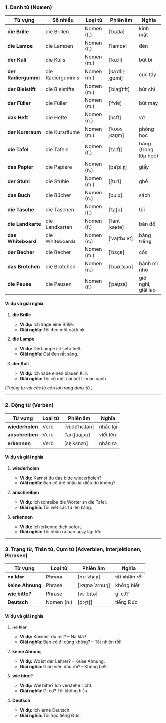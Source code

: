 ### **1. Danh từ (Nomen)**

| **Từ vựng**     | **Số nhiều**     | **Loại từ** | **Phiên âm**    | **Nghĩa**            |
| --------------- | ---------------- | ----------- | --------------- | -------------------- |
| **die Brille**      | die Brillen      | Nomen (f.)  | [ˈbʁɪlə]        | kính mắt             |
| **die Lampe**       | die Lampen       | Nomen (f.)  | [ˈlampə]        | đèn                  |
| **der Kuli**        | die Kulis        | Nomen (m.)  | [ˈkuːli]        | bút bi               |
| **der Radiergummi** | die Radiergummis | Nomen (m.)  | [ʁaˈdiːɐ̯ˌɡʊmi] | cục tẩy              |
| **der Bleistift**   | die Bleistifte   | Nomen (m.)  | [ˈblaɪ̯ʃtɪft]   | bút chì              |
| **der Füller**      | die Füller       | Nomen (m.)  | [ˈfʏlɐ]         | bút máy              |
| **das Heft**        | die Hefte        | Nomen (n.)  | [hɛft]          | vở                   |
| **der Kursraum**    | die Kursräume    | Nomen (m.)  | [ˈkʊʁsˌʁaʊ̯m]   | phòng học            |
| **die Tafel**       | die Tafeln       | Nomen (f.)  | [ˈtaːfl̩]       | bảng (trong lớp học) |
| **das Papier**      | die Papiere      | Nomen (n.)  | [paˈpiːɐ̯]      | giấy                 |
| **der Stuhl**       | die Stühle       | Nomen (m.)  | [ʃtuːl]         | ghế                  |
| **das Buch**        | die Bücher       | Nomen (n.)  | [buːx]          | sách                 |
| **die Tasche**      | die Taschen      | Nomen (f.)  | [ˈtaʃə]         | túi                  |
| **die Landkarte**   | die Landkarten   | Nomen (f.)  | [ˈlantˌkaʁtə]   | bản đồ               |
| **das Whiteboard**  | die Whiteboards  | Nomen (n.)  | [ˈvaɪ̯tbɔːʁt]   | bảng trắng           |
| **der Becher**      | die Becher       | Nomen (m.)  | [ˈbɛçɐ]         | cốc                  |
| **das Brötchen**    | die Brötchen     | Nomen (n.)  | [ˈbʁøːtçən]     | bánh mì nhỏ          |
| **die Pause**       | die Pausen       | Nomen (f.)  | [ˈpaʊ̯zə]       | giờ nghỉ, giải lao   |

#### **Ví dụ và giải nghĩa**

1. **die Brille**
    
    - **Ví dụ:** Ich trage eine Brille.
    - **Giải nghĩa:** Tôi đeo một cái kính.
2. **die Lampe**
    
    - **Ví dụ:** Die Lampe ist sehr hell.
    - **Giải nghĩa:** Cái đèn rất sáng.
3. **der Kuli**
    
    - **Ví dụ:** Ich habe einen blauen Kuli.
    - **Giải nghĩa:** Tôi có một cái bút bi màu xanh.

_(Tương tự với các từ còn lại trong danh từ.)_

---

### **2. Động từ (Verben)**

| **Từ vựng** | **Loại từ** | **Phiên âm**   | **Nghĩa** |
| ----------- | ----------- | -------------- | --------- |
| **wiederholen** | Verb        | [viːdɐˈhoːlən] | nhắc lại  |
| **anschreiben** | Verb        | [ˈanˌʃʁaɪ̯bn̩] | viết lên  |
| **erkennen**    | Verb        | [ɛɐ̯ˈkɛnən]    | nhận ra   |

#### **Ví dụ và giải nghĩa**

1. **wiederholen**
    
    - **Ví dụ:** Kannst du das bitte wiederholen?
    - **Giải nghĩa:** Bạn có thể nhắc lại điều đó không?
2. **anschreiben**
    
    - **Ví dụ:** Ich schreibe die Wörter an die Tafel.
    - **Giải nghĩa:** Tôi viết các từ lên bảng.
3. **erkennen**
    
    - **Ví dụ:** Ich erkenne dich sofort.
    - **Giải nghĩa:** Tôi nhận ra bạn ngay lập tức.

---

### **3. Trạng từ, Thán từ, Cụm từ (Adverbien, Interjektionen, Phrasen)**

| **Từ vựng**  | **Loại từ** | **Phiên âm**     | **Nghĩa**     |
| ------------ | ----------- | ---------------- | ------------- |
| **na klar**      | Phrase      | [naː klaːɐ̯]     | tất nhiên rồi |
| **keine Ahnung** | Phrase      | [ˈkaɪ̯nə ˈaːnʊŋ] | không biết    |
| **wie bitte?**   | Phrase      | [viː ˈbɪtə]      | gì cơ?        |
| **Deutsch**      | Nomen (n.)  | [dɔʏ̯tʃ]         | tiếng Đức     |

#### **Ví dụ và giải nghĩa**

1. **na klar**
    
    - **Ví dụ:** Kommst du mit? – Na klar!
    - **Giải nghĩa:** Bạn có đi cùng không? – Tất nhiên rồi!
2. **keine Ahnung**
    
    - **Ví dụ:** Wo ist der Lehrer? – Keine Ahnung.
    - **Giải nghĩa:** Giáo viên đâu rồi? – Không biết.
3. **wie bitte?**
    
    - **Ví dụ:** Wie bitte? Ich verstehe nicht.
    - **Giải nghĩa:** Gì cơ? Tôi không hiểu.
4. **Deutsch**
    
    - **Ví dụ:** Ich lerne Deutsch.
    - **Giải nghĩa:** Tôi học tiếng Đức.